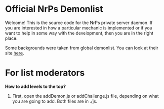 # Official NrPs Demonlist
Welcome! This is the source code for the NrPs private server daemon. If you are interested in how a particular mechanic is implemented or if you want to help in some way with the development, then you are in the right place.


Some backgrounds were taken from global demonlist. You can look at their site [here](https://demonlist.org/).

# For list moderators 
**How to add levels to the top?**
1. First, open the addDemon.js or addChallenge.js file, depending on what you are going to add. Both files are in ./js.

